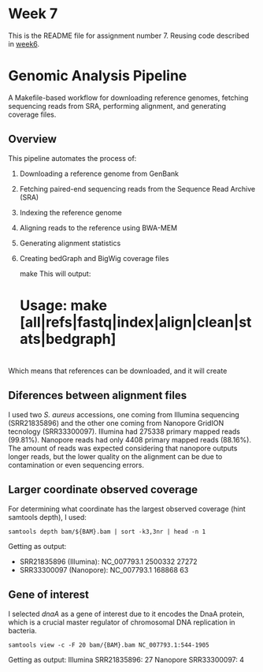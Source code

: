 # Week 7 
This is the README file for assignment number 7. Reusing code described in [week6](https://github.com/jstepanian6/BMMB-852/tree/main/week6). 
# Genomic Analysis Pipeline 
A Makefile-based workflow for downloading reference genomes, fetching sequencing reads from SRA, performing alignment, and generating coverage files.
## Overview
This pipeline automates the process of:
1.  Downloading a reference genome from GenBank
2.  Fetching paired-end sequencing reads from the Sequence Read Archive (SRA)
3.  Indexing the reference genome
4.  Aligning reads to the reference using BWA-MEM
5.  Generating alignment statistics
6.  Creating bedGraph and BigWig coverage files

    make
This will output: 

    #
    # Usage: make [all|refs|fastq|index|align|clean|stats|bedgraph]
    #
Which means that references can be downloaded, and it will create 

## Diferences between alignment files 

I used two *S. aureus* accessions, one coming from Illumina sequencing (SRR21835896) and the other one coming from Nanopore GridION tecnology (SRR33300097). 
Illumina had 275338 primary mapped reads (99.81%). 
Nanopore reads had only 4408 primary mapped reads (88.16%). 
The amount of reads was expected considering that nanopore outputs longer reads, but the lower quality on the alignment can be due to contamination or even sequencing errors. 
## Larger coordinate observed coverage 
For determining what coordinate has the largest observed coverage (hint samtools depth), I used: 

    samtools depth bam/${BAM}.bam | sort -k3,3nr | head -n 1


Getting as output: 

 - SRR21835896 (Illumina): NC_007793.1	2500332	27272
 - SRR33300097 (Nanopore): NC_007793.1	168868	63

## Gene of interest 
I selected *dnaA* as  a gene of interest due to it encodes the DnaA protein, which is a crucial master regulator of chromosomal DNA replication in bacteria.

    samtools view -c -F 20 bam/{BAM}.bam NC_007793.1:544-1905
Getting as output: 
Illumina SRR21835896: 27
Nanopore SRR33300097: 4
